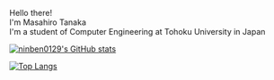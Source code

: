 Hello there!<br>I'm Masahiro Tanaka<br>I'm a student of Computer Engineering at Tohoku University in Japan


[![ninben0129's GitHub stats](https://github-readme-stats.vercel.app/api?username=ninben0129&theme=vue-dark&show_icons=true)](https://github.com/ninben0129/github-readme-stats)

[![Top Langs](https://github-readme-stats.vercel.app/api/top-langs/?username=ninben0129&theme=vue-dark&show_icons=true&layout=compact)](https://github.com/ninben0129/github-readme-stats)
